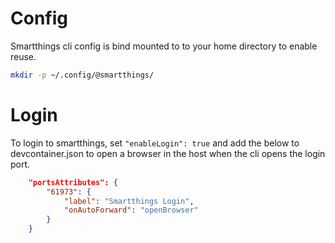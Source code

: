 # Config
Smartthings cli config is bind mounted to to your home directory to enable reuse.

```bash
mkdir -p ~/.config/@smartthings/
```

# Login
To login to smartthings, set `"enableLogin": true` and add the below to devcontainer.json to open a browser in the host when the cli opens the login port.

```json
    "portsAttributes": {
        "61973": {
            "label": "Smartthings Login",
            "onAutoForward": "openBrowser"
        }
    }
```